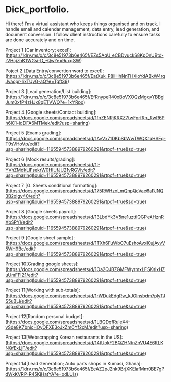 # Dick_portfolio.
Hi there! I’m a virtual assistant who keeps things organised and on track. I handle email and calendar management, data entry, lead generation, and document conversion. I follow client instructions carefully to ensure tasks are done accurately and on time.

Project 1 [Car inventory; excel]: (https://1drv.ms/x/c/3c8e51973b6e465f/EZs5AqU_eCBDvuckS8Kp0nUBtd-rVHcjzhK1WGsi-D_-Qw?e=9uxgSW)

Poject 2  [Data Entry/convertion word to excel]: (https://1drv.ms/x/c/3c8e51973b6e465f/EatXuk_P8ilHhNnTHXioYdABkW4rqJvaopr-lixTUyG-aQ?e=Tgft39)

Project 3 [Lead generation/List building]: (https://1drv.ms/x/c/3c8e51973b6e465f/EfRnypeR40xBoVXOQzMgqvYBBglJum0xfP4zHJx8qETVWQ?e=1xYRpo)

Project 4 [Google sheets/Contact building]: (https://docs.google.com/spreadsheets/d/1fnZENRjKRXZ7twFprfRn_RwR6Ph6lC1-idDFA6MTMek/edit?usp=sharing)

Project 5 [Exams grading]: (https://docs.google.com/spreadsheets/d/1AyVx71DKbSbWwTWQX1qHSEg-T9sVHoVp/edit?usp=sharing&ouid=116559457388979260291&rtpof=true&sd=true)

Project 6 [Mock results/grading]: (https://docs.google.com/spreadsheets/d/1I-YVhZMdkLlFsekrW0HIUfJU21vRGVlv/edit?usp=sharing&ouid=116559457388979260291&rtpof=true&sd=true)

Project 7 [G. Sheets conditional formatting]: (https://docs.google.com/spreadsheets/d/175RWHzoLmQnpQcVae6aPJNQ3B2olgy40/edit?usp=sharing&ouid=116559457388979260291&rtpof=true&sd=true)

Project 8 [Google sheets payroll]: (https://docs.google.com/spreadsheets/d/13LbdYk3V5ne1uzttlQGPeAHznRXbSPYI/edit?usp=sharing&ouid=116559457388979260291&rtpof=true&sd=true)

Project 9 [Google sheet sample]: (https://docs.google.com/spreadsheets/d/1TXh6FuWbC7uEshoAvxl0ujAyvV5WH9Bc/edit?usp=sharing&ouid=116559457388979260291&rtpof=true&sd=true)

Project 10[Grading google sheets]: (https://docs.google.com/spreadsheets/d/1Oa2QJBZGMFWyrmxLFSKslxHZuUmFFI21/edit?usp=sharing&ouid=116559457388979260291&rtpof=true&sd=true)

Project 11[Working with sub-totals]: (https://docs.google.com/spreadsheets/d/1rWDukEdgRw_kJOlnsbdm7plyTJS5uBLj/edit?usp=sharing&ouid=116559457388979260291&rtpof=true&sd=true)

Project 12[Random personal budget]: (https://docs.google.com/spreadsheets/d/1LBQDqfRuleX4-vSde8K7bnicHOyOFXE3oJxZm6Yf2cM/edit?usp=sharing)

Project 13[Webscrapping Korean restaurants in the US]: (https://docs.google.com/spreadsheets/d/14tUokF2BQZHNtnZnVU4E6KLKNQfExLjF/edit?usp=sharing&ouid=116559457388979260291&rtpof=true&sd=true)

Project 14[Lead Generation; Auto parts shops in Kumasi, Ghana]: (https://1drv.ms/x/c/3c8e51973b6e465f/EeAZ2pJ2hk9BrjXKElafMm0BE7gPdWkKVRP-R45KjHatYA?e=odLUls)
